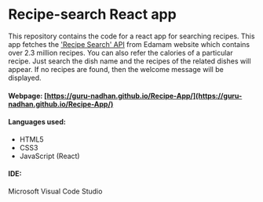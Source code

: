 # Recipe-search React app

This repository contains the code for a react app for searching recipes. This app fetches the ['Recipe Search' API](https://developer.edamam.com/edamam-docs-recipe-api) from Edamam website which contains over 2.3 million recipes. You can also refer the calories of a particular recipe. Just search the dish name and the recipes of the related dishes will appear. If no recipes are found, then the welcome message will be displayed.
#### Webpage: [https://guru-nadhan.github.io/Recipe-App/](https://guru-nadhan.github.io/Recipe-App/)
#### Languages used:
 - HTML5
 - CSS3
 - JavaScript (React)
#### IDE: 
Microsoft Visual Code Studio
